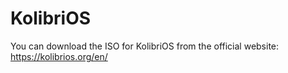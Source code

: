 # KolibriOS
  
You can download the ISO for KolibriOS from the official website:
https://kolibrios.org/en/